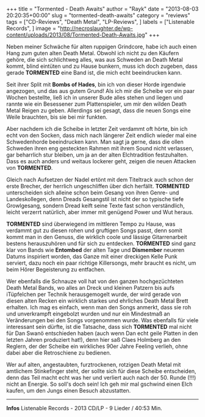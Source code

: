 +++
title = "Tormented - Death Awaits"
author = "Rayk"
date = "2013-08-03 20:20:35+00:00"
slug = "tormented-death-awaits"
category = "reviews"
tags = ["CD-Reviews", "Death Metal", "LP-Reviews", ]
labels = ["Listenable Records", ]
image = "http://necroslaughter.de/wp-content/uploads/2013/08/Tormented-Death-Awaits.jpg"
+++

Neben meiner Schwäche für alten ruppigen Grindcore, habe ich auch einen Hang zum guten alten Death Metal. Obwohl ich nicht zu den Käufern gehöre, die sich schlichtweg alles, was aus Schweden an Death Metal kommt, blind eintüten und zu Hause bunkern, muss ich doch  zugeben, dass gerade **TORMENTED** eine Band ist, die mich echt beeindrucken kann.

Seit ihrer Split mit **Bombs of Hades**, bin ich von dieser Horde irgendwie angezogen, und das aus gutem Grund! Als ich mir die Scheibe vor ein paar Wochen bestellte, ließ ich in unserer Bude alles stehen und liegen und rannte wie ein Besessener zum Plattenspieler, um mir den wilden Death Metal Reigen zu geben. Allerdings sei gesagt, dass die neuen Songs eine Weile brauchten, bis sie bei mir funkten.

Aber nachdem ich die Scheibe in letzter Zeit verdammt oft hörte, bin ich echt von den Socken, dass mich nach längerer Zeit endlich wieder mal eine Schwedenhorde beeindrucken kann. Man sagt ja gerne, dass die ollen Schweden ihren eng gesteckten Rahmen mit ihrem Sound nicht verlassen, gar beharrlich stur bleiben, um ja an der alten Elchtradition festzuhalten. Dass es auch anders und weitaus lockerer geht, zeigen die neuen Attacken von **TORMENTED**.

Gleich nach Aufsetzen der Nadel ertönt mit dem Titeltrack auch schon der erste Brecher, der herrlich ungeschliffen über dich herfällt.  **TORMENTED** unterscheiden sich alleine schon beim Gesang von ihren Genre- und Landeskollegen, denn Dreads Gesangstil ist nicht der so typische tiefe Growlgesang, sondern Dread keift seine Texte fast schon verständlich, leicht verzerrt natürlich, aber immer  mit genügend Power und Wut heraus.

**TORMENTED** sind überwiegend im mittleren Tempo zu Hause, was verdammt gut zu diesen rohen und gruftigen Songs passt, denn somit kommt man in den Genuss, die wirklich coole und lässige Gitarrenarbeit bestens herauszuhören und für sich zu entdecken. **TORMENTED** sind ganz klar von Bands wie **Entombed** der alten Tage und **Dismember** neueren Datums inspiriert worden, das Ganze mit einer dreckigen Kelle Punk serviert, dazu noch ein paar richtige Killersongs, mehr braucht es nicht, um beim Hörer Begeisterung zu entfachen.

Wer ebenfalls die Schnauze voll hat von den ganzen hochgezüchteten Death Metal Bands, wo alles an Dreck und kleinen Patzern bis aufs iTüpfelchen per Technik herausgemogelt wurde, der wird gerade von diesen alten Recken ein wirklich starkes und ehrliches Death Metal Brett erhalten. Ich mag es einfach, wenn man den Songs anmerkt, dass sie roh und unverkrampft eingebolzt wurden und nur ein Mindestmaß an Veränderungen bei den Songs vorgenommen wurde.
Was ebenfalls für viele interessant sein dürfte, ist die Tatsache, dass sich **TORMENTED** mal nicht für Dan Swanö  entschieden haben (auch wenn Dan echt geile Platten in den letzten Jahren produziert hat!), denn hier saß Claes Holmberg an den Reglern, der der Scheibe ein wirkliches 90er Jahre Feeling verlieh, ohne dabei aber die Retroschiene zu bedienen.

Wer auf alten,  angestaubten, furztrockenen, rotzigen Death Metal mit amtlichem Stinkefinger steht, der sollte sich für diese Scheibe entscheiden, denn das Teil macht echt was her und verliert auch nach der 50. Runde (!!!) nicht an Energie. So soll's doch sein! Ich geh mir mal gschwind einen Elch kaufen, um den Jungs einen Besuch abzustatten.



---
**Infos**
Listenable Records - 2013
CD/LP - 9 Lieder / 40:53 Min.
